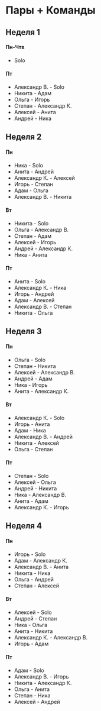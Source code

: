 # Пары + Команды

## Неделя 1

#### Пн-Чтв
- Solo

#### Пт
- Александр В. - Solo
- Никита - Адам
- Ольга - Игорь
- Степан - Александр К.
- Алексей - Анита
- Андрей - Ника


## Неделя 2


#### Пн
- Ника - Solo
- Анита - Андрей
- Александр К. - Алексей
- Игорь - Степан
- Адам - Ольга
- Александр В. - Никита

#### Вт
- Никита - Solo
- Ольга - Александр В.
- Степан - Адам
- Алексей - Игорь
- Андрей - Александр К.
- Ника - Анита

#### Пт
- Анита - Solo
- Александр К. - Ника
- Игорь - Андрей
- Адам - Алексей
- Александр В. - Степан
- Никита - Ольга


## Неделя 3


#### Пн
- Ольга - Solo
- Степан - Никита
- Алексей - Александр В.
- Андрей - Адам
- Ника - Игорь
- Анита - Александр К.

#### Вт
- Александр К. - Solo
- Игорь - Анита
- Адам - Ника
- Александр В. - Андрей
- Никита - Алексей
- Ольга - Степан

#### Пт
- Степан - Solo
- Алексей - Ольга
- Андрей - Никита
- Ника - Александр В.
- Анита - Адам
- Александр К. - Игорь


## Неделя 4


#### Пн
- Игорь - Solo
- Адам - Александр К.
- Александр В. - Анита
- Никита - Ника
- Ольга - Андрей
- Степан - Алексей

#### Вт
- Алексей - Solo
- Андрей - Степан
- Ника - Ольга
- Анита - Никита
- Александр К. - Александр В.
- Игорь - Адам

#### Пт
- Адам - Solo
- Александр В. - Игорь
- Никита - Александр К.
- Ольга - Анита
- Степан - Ника
- Алексей - Андрей

